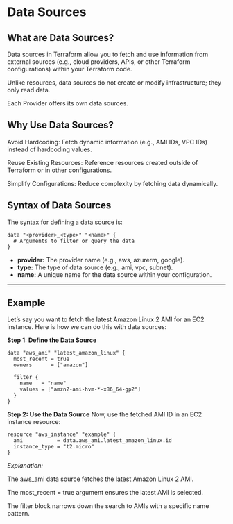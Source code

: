 # Data Sources

## What are Data Sources?

Data sources in Terraform allow you to fetch and use information from external sources (e.g., cloud providers, APIs, or other Terraform configurations) within your Terraform code. 

Unlike resources, data sources do not create or modify infrastructure; they only read data.

Each Provider offers its own data sources.

## Why Use Data Sources?
Avoid Hardcoding: Fetch dynamic information (e.g., AMI IDs, VPC IDs) instead of hardcoding values.

Reuse Existing Resources: Reference resources created outside of Terraform or in other configurations.

Simplify Configurations: Reduce complexity by fetching data dynamically.

## Syntax of Data Sources
The syntax for defining a data source is:

```hcl
data "<provider>_<type>" "<name>" {
  # Arguments to filter or query the data
}
```

- **provider:** The provider name (e.g., aws, azurerm, google).
- **type:** The type of data source (e.g., ami, vpc, subnet).
- **name:** A unique name for the data source within your configuration.

---
## Example

Let’s say you want to fetch the latest Amazon Linux 2 AMI for an EC2 instance. Here is how we can do this with data sources:

**Step 1: Define the Data Source**

```hcl
data "aws_ami" "latest_amazon_linux" {
  most_recent = true
  owners      = ["amazon"]

  filter {
    name   = "name"
    values = ["amzn2-ami-hvm-*-x86_64-gp2"]
  }
}
```

**Step 2: Use the Data Source**
Now, use the fetched AMI ID in an EC2 instance resource:

```hcl
resource "aws_instance" "example" {
  ami           = data.aws_ami.latest_amazon_linux.id
  instance_type = "t2.micro"
}
```

*Explanation:*

The aws_ami data source fetches the latest Amazon Linux 2 AMI.

The most_recent = true argument ensures the latest AMI is selected.

The filter block narrows down the search to AMIs with a specific name pattern.
